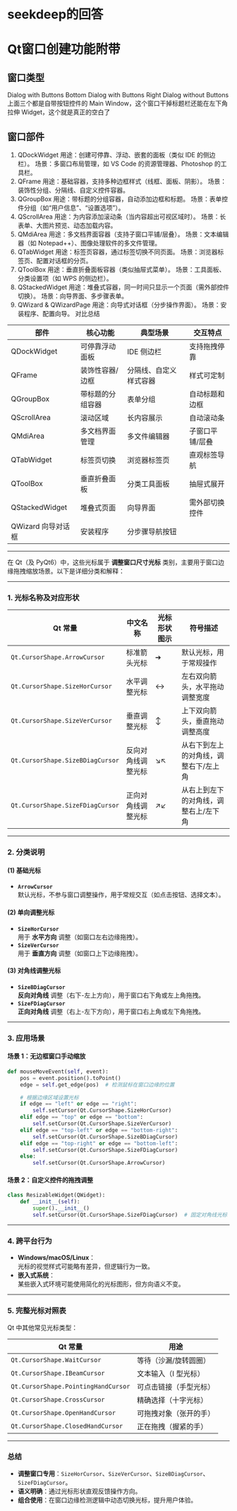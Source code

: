 # seekdeep的回答
# Qt窗口创建功能附带
## 窗口类型
Dialog with Buttons Bottom
Dialog with Buttons Right
Dialog without Buttons
上面三个都是自带按钮控件的
Main Window，这个窗口干掉标题栏还能在左下角拉伸
Widget，这个就是真正的空白了
## 窗口部件
1. QDockWidget
用途：创建可停靠、浮动、嵌套的面板（类似 IDE 的侧边栏）。
场景：多窗口布局管理，如 VS Code 的资源管理器、Photoshop 的工具栏。
2. QFrame
用途：基础容器，支持多种边框样式（线框、面板、阴影）。
场景：装饰性分组、分隔线、自定义控件容器。
3. QGroupBox
用途：带标题的分组容器，自动添加边框和标题。
场景：表单控件分组（如“用户信息”、“设置选项”）。
4. QScrollArea
用途：为内容添加滚动条（当内容超出可视区域时）。
场景：长表单、大图片预览、动态加载内容。
5. QMdiArea
用途：多文档界面容器（支持子窗口平铺/层叠）。
场景：文本编辑器（如 Notepad++）、图像处理软件的多文件管理。
6. QTabWidget
用途：标签页容器，通过标签切换不同页面。
场景：浏览器标签页、配置对话框的分页。
7. QToolBox
用途：垂直折叠面板容器（类似抽屉式菜单）。
场景：工具面板、分类设置项（如 WPS 的侧边栏）。
8. QStackedWidget
用途：堆叠式容器，同一时间只显示一个页面（需外部控件切换）。
场景：向导界面、多步骤表单。
9. QWizard & QWizardPage
用途：向导式对话框（分步操作界面）。
场景：安装程序、配置向导。
对比总结

| 部件 | 核心功能	| 典型场景	| 交互特点|
|-----|---------|---------|---------|
|QDockWidget |	可停靠浮动面板 | IDE 侧边栏| 支持拖拽停靠|
|QFrame |	装饰性容器/边框 |	分隔线、自定义样式容器 | 样式可定制|
|QGroupBox |	带标题的分组容器 | 表单分组 | 自动标题和边框|
|QScrollArea |	滚动区域 |	长内容展示 | 自动滚动条|
|QMdiArea |	多文档界面管理 | 多文件编辑器 | 子窗口平铺/层叠|
|QTabWidget |	标签页切换 | 浏览器标签页 | 直观标签导航|
|QToolBox |	垂直折叠面板 |	分类工具面板 |	抽屉式展开|
|QStackedWidget |	堆叠式页面 | 向导界面 |	需外部切换控件|
|QWizard	向导对话框 |	安装程序 |	分步骤导航按钮 |
***
在 Qt（及 PyQt6）中，这些光标属于 **调整窗口尺寸光标** 类别，主要用于窗口边缘拖拽缩放场景。以下是详细分类和解释：

---

### 1. **光标名称及对应形状**
| Qt 常量                        | 中文名称                | 光标形状图示                   | 符号描述                          |
|-------------------------------|-----------------------|-----------------------------|----------------------------------|
| `Qt.CursorShape.ArrowCursor`    | 标准箭头光标            | ➔                          | 默认光标，用于常规操作            |
| `Qt.CursorShape.SizeHorCursor`  | 水平调整光标            | ↔                          | 左右双向箭头，水平拖动调整宽度     |
| `Qt.CursorShape.SizeVerCursor`  | 垂直调整光标            | ↕                          | 上下双向箭头，垂直拖动调整高度     |
| `Qt.CursorShape.SizeBDiagCursor`| 反向对角线调整光标       | ↘↖                         | 从右下到左上的对角线，调整右下/左上角 |
| `Qt.CursorShape.SizeFDiagCursor`| 正向对角线调整光标       | ↗↙                         | 从右上到左下的对角线，调整右上/左下角 |

---

### 2. **分类说明**
#### (1) **基础光标**
- **`ArrowCursor`**  
  默认光标，不参与窗口调整操作，用于常规交互（如点击按钮、选择文本）。

#### (2) **单向调整光标**
- **`SizeHorCursor`**  
  用于 **水平方向** 调整（如窗口左右边缘拖拽）。
- **`SizeVerCursor`**  
  用于 **垂直方向** 调整（如窗口上下边缘拖拽）。

#### (3) **对角线调整光标**
- **`SizeBDiagCursor`**  
  **反向对角线** 调整（右下-左上方向），用于窗口右下角或左上角拖拽。
- **`SizeFDiagCursor`**  
  **正向对角线** 调整（右上-左下方向），用于窗口右上角或左下角拖拽。

---

### 3. **应用场景**
#### 场景 1：无边框窗口手动缩放
```python
def mouseMoveEvent(self, event):
    pos = event.position().toPoint()
    edge = self.get_edge(pos)  # 检测鼠标在窗口边缘的位置

    # 根据边缘区域设置光标
    if edge == "left" or edge == "right":
        self.setCursor(Qt.CursorShape.SizeHorCursor)
    elif edge == "top" or edge == "bottom":
        self.setCursor(Qt.CursorShape.SizeVerCursor)
    elif edge == "top-left" or edge == "bottom-right":
        self.setCursor(Qt.CursorShape.SizeBDiagCursor)
    elif edge == "top-right" or edge == "bottom-left":
        self.setCursor(Qt.CursorShape.SizeFDiagCursor)
    else:
        self.setCursor(Qt.CursorShape.ArrowCursor)
```

#### 场景 2：自定义控件的拖拽调整
```python
class ResizableWidget(QWidget):
    def __init__(self):
        super().__init__()
        self.setCursor(Qt.CursorShape.SizeFDiagCursor)  # 固定对角线光标
```

---

### 4. **跨平台行为**
- **Windows/macOS/Linux**：  
  光标的视觉样式可能略有差异，但逻辑行为一致。
- **嵌入式系统**：  
  某些嵌入式环境可能使用简化的光标图形，但方向语义不变。

---

### 5. **完整光标对照表**
Qt 中其他常见光标类型：

| Qt 常量                        | 用途                     |
|-------------------------------|--------------------------|
| `Qt.CursorShape.WaitCursor`     | 等待（沙漏/旋转圆圈）     |
| `Qt.CursorShape.IBeamCursor`    | 文本输入（I 型光标）      |
| `Qt.CursorShape.PointingHandCursor` | 可点击链接（手型光标）    |
| `Qt.CursorShape.CrossCursor`    | 精确选择（十字光标）      |
| `Qt.CursorShape.OpenHandCursor` | 可拖拽对象（张开的手）    |
| `Qt.CursorShape.ClosedHandCursor` | 正在拖拽（握紧的手）     |

---

### 总结
- **调整窗口专用**：`SizeHorCursor`、`SizeVerCursor`、`SizeBDiagCursor`、`SizeFDiagCursor`。
- **语义明确**：通过光标形状直观反馈操作方向。
- **组合使用**：在窗口边缘检测逻辑中动态切换光标，提升用户体验。